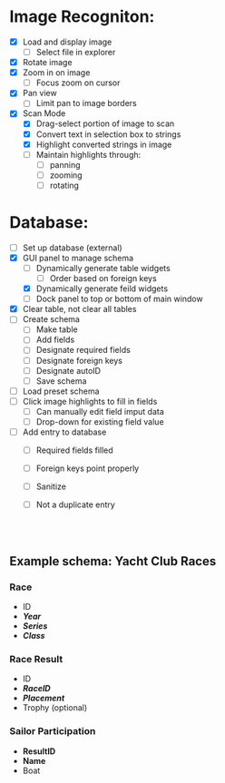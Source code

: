 # Image Recogniton:
- [x] Load and display image
  - [ ] Select file in explorer
- [x] Rotate image
- [x] Zoom in on image
  - [ ] Focus zoom on cursor
- [x] Pan view
  - [ ] Limit pan to image borders
- [x] Scan Mode
  - [x] Drag-select portion of image to scan
  - [x] Convert text in selection box to strings
  - [x] Highlight converted strings in image
  - [ ] Maintain highlights through:
    - [ ] panning
    - [ ] zooming
    - [ ] rotating

# Database:
- [ ] Set up database (external)
- [x] GUI panel to manage schema
  - [ ] Dynamically generate table widgets
    - [ ] Order based on foreign keys
  - [x] Dynamically generate feild widgets
  - [ ] Dock panel to top or bottom of main window
- [x] Clear table, not clear all tables
- [ ] Create schema
  - [ ] Make table
  - [ ] Add fields
  - [ ] Designate required fields
  - [ ] Designate foreign keys
  - [ ] Designate autoID
  - [ ] Save schema
- [ ] Load preset schema
- [ ] Click image highlights to fill in fields
  - [ ] Can manually edit field imput data
  - [ ] Drop-down for existing field value
- [ ] Add entry to database
  - [ ] Required fields filled
  - [ ] Foreign keys point properly
  - [ ] Sanitize
  - [ ] Not a duplicate entry


<br></br>
## Example schema: Yacht Club Races
### Race
- ID
- ***Year***
- ***Series***
- ***Class***

### Race Result
- ID
- ***RaceID***
- ***Placement***
- Trophy (optional)

### Sailor Participation
- **ResultID**
- **Name**
- Boat